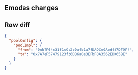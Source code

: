 ## Emodes changes

## Raw diff

```json
{
  "poolConfig": {
    "poolImpl": {
      "from": "0xb7F64c31f1c9c2c0a4b1a7fDA9Ce0Aed487DF9F4",
      "to": "0x7A7eF57479123f26DB6a0e3EFbF8A3562EDD65BE"
    }
  }
}
```